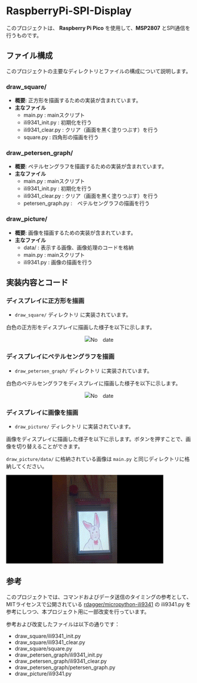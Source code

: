 # RaspberryPi-SPI-Display

このプロジェクトは、 **Raspberry Pi Pico** を使用して、**MSP2807** とSPI通信を行うものです。

## ファイル構成
このプロジェクトの主要なディレクトリとファイルの構成について説明します。

### draw_square/
- **概要**: 正方形を描画するための実装が含まれています。
- **主なファイル**
  - main.py : mainスクリプト
  - ili9341_init.py : 初期化を行う
  - ili9341_clear.py : クリア（画面を黒く塗りつぶす）を行う
  - square.py : 四角形の描画を行う

### draw_petersen_graph/
- **概要**: ペテルセングラフを描画するための実装が含まれています。
- **主なファイル**
  - main.py : mainスクリプト
  - ili9341_init.py : 初期化を行う
  - ili9341_clear.py : クリア（画面を黒く塗りつぶす）を行う
  - petersen_graph.py :　ペテルセングラフの描画を行う 

### draw_picture/
- **概要**: 画像を描画するための実装が含まれています。
- **主なファイル**
  - data/ : 表示する画像、画像処理のコードを格納
  - main.py : mainスクリプト
  - ili9341.py : 画像の描画を行う


## 実装内容とコード

### ディスプレイに正方形を描画
- `draw_square/` ディレクトリ に実装されています。

白色の正方形をディスプレイに描画した様子を以下に示します。

<p align="center">
  <img src="docs/images/square_example.jpg" alt="No　date" width="240" height="320">
</p>

### ディスプレイにペテルセングラフを描画
- `draw_petersen_graph/` ディレクトリ に実装されています。

白色のペテルセングラフをディスプレイに描画した様子を以下に示します。

<p align="center">
  <img src="docs/images/petersen_graph_example.jpg" alt="No　date" width="240" height="320">
</p>

### ディスプレイに画像を描画
- `draw_picture/` ディレクトリ に実装されています。

画像をディスプレイに描画した様子を以下に示します。ボタンを押すことで、画像を切り替えることができます。

`draw_picture/data/` に格納されている画像は `main.py` と同じディレクトリに格納してください。

![demo](docs/data/picture_example.gif)


## 参考
このプロジェクトでは、コマンドおよびデータ送信のタイミングの参考として、
MITライセンスで公開されている [rdagger/micropython-ili9341](https://github.com/rdagger/micropython-ili9341) の ili9341.py を参考にしつつ、本プロジェクト用に一部改変を行っています。

参考および改変したファイルは以下の通りです：
- draw_square/ili9341_init.py
- draw_square/ili9341_clear.py
- draw_square/square.py
- draw_petersen_graph/ili9341_init.py
- draw_petersen_graph/ili9341_clear.py
- draw_petersen_graph/petersen_graph.py
- draw_picture/ili9341.py
